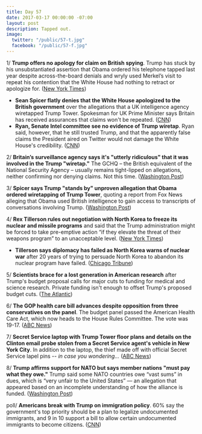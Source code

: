 ```yaml
---
title: Day 57
date: 2017-03-17 00:00:00 -07:00
layout: post
description: Tapped out.
image:
  twitter: "/public/57-t.jpg"
  facebook: "/public/57-f.jpg"
---
```


1/ **Trump offers no apology for claim on British spying**. Trump has stuck by his unsubstantiated assertion that Obama ordered his telephone tapped last year despite across-the-board denials and wryly used Merkel’s visit to repeat his contention that the White House had nothing to retract or apologize for. ([New York Times](https://www.nytimes.com/2017/03/17/world/europe/trump-britain-obama-wiretap-gchq.html))

* **Sean Spicer flatly denies that the White House apologized to the British government** over the allegations that a UK intelligence agency wiretapped Trump Tower. Spokesman for UK Prime Minister says Britain has received assurances that claims won't be repeated. ([CNN](http://www.cnn.com/2017/03/17/politics/gchq-trump-wiretap-denial/))
* **Ryan, Senate Intel committee see no evidence of Trump wiretap**. Ryan said, however, that he still trusted Trump, and that the apparently false claims the President aired on Twitter would not damage the White House's credibility. ([CNN](http://www.cnn.com/2017/03/16/politics/paul-ryan-wiretap-response/))

2/ **Britain’s surveillance agency says it's "utterly ridiculous" that it was involved in the Trump "wiretap."** The GCHQ – the British equivalent of the National Security Agency – usually remains tight-lipped on allegations, neither confirming nor denying claims. Not this time. ([Washington Post](https://www.washingtonpost.com/news/worldviews/wp/2017/03/17/britains-gchq-breaks-its-silence-to-slap-down-claim-it-was-involved-in-trump-wiretap/))

3/ **Spicer says Trump "stands by" unproven allegation that Obama ordered wiretapping of Trump Tower**, quoting a report from Fox News alleging that Obama used British intelligence to gain access to transcripts of conversations involving Trump. ([Washington Post](https://www.washingtonpost.com/news/post-politics/wp/2017/03/16/spicer-says-trump-stands-by-unproven-allegation-that-obama-ordered-wiretapping-of-trump-tower/))

4/ **Rex Tillerson rules out negotiation with North Korea to freeze its nuclear and missile programs** and said that the Trump administration might be forced to take pre-emptive action “if they elevate the threat of their weapons program” to an unacceptable level. ([New York Times](https://www.nytimes.com/2017/03/17/world/asia/rex-tillerson-north-korea-nuclear.html?_r=0))

* **Tillerson says diplomacy has failed as North Korea warns of nuclear war** after 20 years of trying to persuade North Korea to abandon its nuclear program have failed. ([Chicago Tribune](http://www.chicagotribune.com/news/nationworld/ct-tillerson-north-korea-20170316-story.html))

5/ **Scientists brace for a lost generation in American research** after Trump's budget proposal calls for major cuts to funding for medical and science research. Private funding isn't enough to offset Trump's proposed budget cuts. ([The Atlantic](https://www.theatlantic.com/science/archive/2017/03/trump-budget-cuts-science/519825/))

6/ **The GOP health care bill advances despite opposition from three conservatives on the panel**. The budget panel passed the American Health Care Act, which now heads to the House Rules Committee. The vote was 19-17. ([ABC News](http://abcnews.go.com/Politics/gop-health-care-bill-advances-opposition-conservatives/story?id=46171740))

7/ **Secret Service laptop with Trump Tower floor plans and details on the Clinton email probe stolen from a Secret Service agent's vehicle in New York City**. In addition to the laptop, the thief made off with official Secret Service lapel pins -- *in case you wondering...* ([ABC News](http://abcnews.go.com/Politics/secret-service-laptop-trump-tower-floor-plans-details/story?id=46204467))

8/ **Trump affirms support for NATO but says member nations "must pay what they owe."** Trump said some NATO countries owe “vast sums” in dues, which is “very unfair to the United States” — an allegation that appeared based on an incomplete understanding of how the alliance is funded. ([Washington Post](https://www.washingtonpost.com/politics/trump-welcomes-merkel-to-white-house-for-high-stakes-meeting-amid-friction-on-trade-refugees/2017/03/17/423e0146-0b2b-11e7-a15f-a58d4a988474_story.html))

poll/ **Americans break with Trump on immigration policy**. 60% say the government's top priority should be a plan to legalize undocumented immigrants, and 9 in 10 support a bill to allow certain undocumented immigrants to become citizens. ([CNN](http://www.cnn.com/2017/03/17/politics/poll-oppose-trump-deportation-immigration-policy/))
